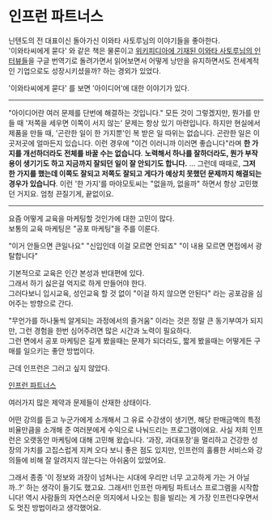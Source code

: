 # 인프런 파트너스

닌텐도의 전 대표이신 돌아가신 이와타 사토루님의 이야기들을 좋아한다.  
'이와타씨에게 묻다' 와 같은 책은 물론이고 [위키피디아에 기재된 이와타 사토루님의 인터뷰들](https://en.m.wikipedia.org/wiki/List_of_Iwata_Asks_interviews)을 구글 번역기로 돌려가면서 읽어보면서 어떻게 낭만을 유지하면서도 전세계적인 기업으로도 성장시키셨을까? 하는 경외가 있었다.  
  
'이와타씨에게 묻다' 를 보면 '아이디어'에 대한 이야기가 있다.  

---

"아이디어란 여러 문제를 단번에 해결하는 것입니다."
모든 것이 그렇겠지만, 뭔가를 만들 때 '저쪽을 세우면 이쪽이 서지 않는' 문제는 항상 있기 마련입니다.
하지만 현실에서 제품을 만들 때, '곤란한 일이 한 가지뿐'인 복 받은 일 따위는 없습니다.
곤란한 일은 이곳저곳에 얼마든지 있습니다.
이런 경우에 "이건 이러니까 이러면 좋습니다"라며 **한 가지를 개선하더라도 전체를 바꿀 수는 없습니다**.
**노력해서 하나를 잘하더라도, 뭔가 부작용이 생기기도 하고 지금까지 잘되던 일이 잘 안되기도 합니다.**
...
그런데 때때로, **그저 한 가지를 했는데 이쪽도 잘되고 저쪽도 잘되고 게다가 예상치 못했던 문제까지 해결되는 경우가 있습니다**.
이런 '한 가지'를 마야모토씨는 "없을까, 없을까" 하면서 항상 고민했던 거지요.
엄청 끈질기게, 끝없이요.

---

요즘 어떻게 교육을 마케팅할 것인가에 대한 고민이 많다.  
보통의 교육 마케팅은 "공포 마케팅"을 주를 이룬다.

"이거 안들으면 큰일나요"
"신입인데 이걸 모르면 안되죠"
"이 내용 모르면 면접에서 광탈합니다"

기본적으로 교육은 인간 본성과 반대편에 있다.  
그래서 하기 싫은걸 억지로 하게 만들어야 한다.  
그러다보니 입시교육, 성인교육 할 것 없이 "이걸 하지 않으면 안된다" 라는 공포감을 심어주는 방향으로 간다.  

"무언가를 하나둘씩 알게되는 과정에서의 즐거움" 이라는 것은 정말 큰 동기부여가 되지만, 그런 경험을 한번 심어주려면 많은 시간과 노력이 필요하다.  
그런 면에서 공포 마케팅은 길게 봤을때는 문제가 되더라도, 짧게 봤을때는 어떻게든 구매를 일으키는 좋안 방법이다.  
  
근데 인프런은 그러고 싶지 않았다.  

  
[인프런 파트너스](https://www.inflearn.com/tag-curation/common_tag/partners)

  

여러가지 많은 제약과 문제들이 산재한 상태이다.

어떤 강의를 듣고 누군가에게 소개해서 그 유료 수강생이 생기면,
해당 판매금액의 특정 비율만큼을 소개해 준 여러분에게 수익으로 나눠드리는 프로그램이에요.
사실 저희 인프런은 오랫동안 마케팅에 대해 고민해 왔습니다.
‘과장, 과대포장’을 멀리하고 건강한 성장의 가치를 고집스럽게 지켜 오다 보니 좋은 점도 있지만, 인프런의 훌륭한 서비스와 강의들에 비해 잘 알려지지 않는다는 아쉬움이 있었어요.

그래서 종종 '이 정보와 과장이 넘쳐나는 시대에 우리만 너무 고고하게 가는 거 아닐까..?' 하는 생각이 들기도 했고요.
그래서!! 인프런 마케팅 파트너스 프로그램을 시작합니다!
역시 사람들의 자연스러운 의지에서 나오는 힘을 빌리는 게 가장 인프런다우면서도 멋진 방법이라고 생각했어요. 